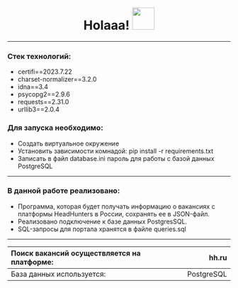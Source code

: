 <h1 align="center">Holaaa! <img src="https://media.giphy.com/media/hvRJCLFzcasrR4ia7z/giphy.gif" width="50"></h1>

***

<h3>Стек технологий:</h3>

 - certifi==2023.7.22
 - charset-normalizer==3.2.0
 - idna==3.4
 - psycopg2==2.9.6
 - requests==2.31.0
 - urllib3==2.0.4

<h3>Для запуска необходимо:</h3>

- Cоздать виртуальное окружение
- Установить зависимости комнадой:   pip install -r requirements.txt
- Записать в файл database.ini пароль для работы с базой данных PostgreSQL

***

<h3>В данной работе реализовано:</h3>

- Программа, которая будет получать информацию о вакансиях с платформы HeadHunters в России, сохранять ее в JSON-файл.
- Реализовано подключение к базе данных PostgresSQL.
- SQL-запросы для портала хранятся в файле queries.sql

***

| Поиск вакансий осуществляется на платформе: |       hh.ru |
|:--------------------------------------------|------------:|
| База данных используется:                   |  PostgreSQL |
